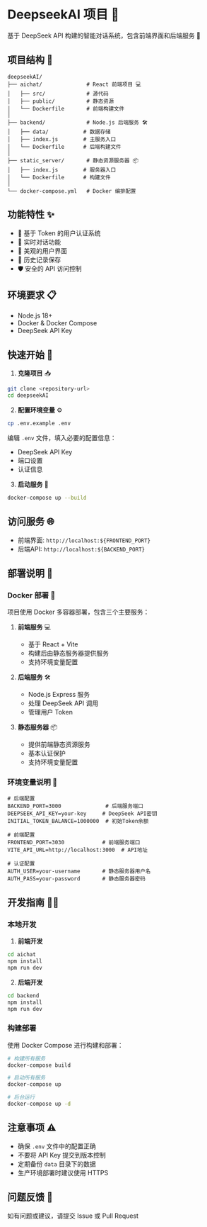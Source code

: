 # DeepseekAI 项目 🚀

基于 DeepSeek API 构建的智能对话系统，包含前端界面和后端服务 🤖

## 项目结构 📁

```
deepseekAI/
├── aichat/              # React 前端项目 💻
│   ├── src/             # 源代码
│   ├── public/          # 静态资源
│   └── Dockerfile       # 前端构建文件
│
├── backend/             # Node.js 后端服务 🛠️
│   ├── data/           # 数据存储
│   ├── index.js        # 主服务入口
│   └── Dockerfile      # 后端构建文件
│
├── static_server/       # 静态资源服务器 📦
│   ├── index.js        # 服务器入口
│   └── Dockerfile      # 构建文件
│
└── docker-compose.yml   # Docker 编排配置
```

## 功能特性 ✨

- 🔐 基于 Token 的用户认证系统
- 💬 实时对话功能
- 🎨 美观的用户界面
- 🔄 历史记录保存
- 🛡️ 安全的 API 访问控制

## 环境要求 📋

- Node.js 18+
- Docker & Docker Compose
- DeepSeek API Key

## 快速开始 🚀

1. **克隆项目** 📥
```bash
git clone <repository-url>
cd deepseekAI
```

2. **配置环境变量** ⚙️
```bash
cp .env.example .env
```
编辑 `.env` 文件，填入必要的配置信息：
- DeepSeek API Key
- 端口设置
- 认证信息

3. **启动服务** 🎯
```bash
docker-compose up --build
```

## 访问服务 🌐

- 前端界面: `http://localhost:${FRONTEND_PORT}`
- 后端API: `http://localhost:${BACKEND_PORT}`

## 部署说明 📝

### Docker 部署 🐳

项目使用 Docker 多容器部署，包含三个主要服务：

1. **前端服务** 💻
   - 基于 React + Vite
   - 构建后由静态服务器提供服务
   - 支持环境变量配置

2. **后端服务** 🛠️
   - Node.js Express 服务
   - 处理 DeepSeek API 调用
   - 管理用户 Token

3. **静态服务器** 📦
   - 提供前端静态资源服务
   - 基本认证保护
   - 支持环境变量配置

### 环境变量说明 🔧

```env
# 后端配置
BACKEND_PORT=3000              # 后端服务端口
DEEPSEEK_API_KEY=your-key     # DeepSeek API密钥
INITIAL_TOKEN_BALANCE=1000000  # 初始Token余额

# 前端配置
FRONTEND_PORT=3030            # 前端服务端口
VITE_API_URL=http://localhost:3000  # API地址

# 认证配置
AUTH_USER=your-username       # 静态服务器用户名
AUTH_PASS=your-password       # 静态服务器密码
```

## 开发指南 👨‍💻

### 本地开发

1. **前端开发**
```bash
cd aichat
npm install
npm run dev
```

2. **后端开发**
```bash
cd backend
npm install
npm run dev
```

### 构建部署

使用 Docker Compose 进行构建和部署：
```bash
# 构建所有服务
docker-compose build

# 启动所有服务
docker-compose up

# 后台运行
docker-compose up -d
```

## 注意事项 ⚠️

- 确保 `.env` 文件中的配置正确
- 不要将 API Key 提交到版本控制
- 定期备份 `data` 目录下的数据
- 生产环境部署时建议使用 HTTPS

## 问题反馈 💬

如有问题或建议，请提交 Issue 或 Pull Request 